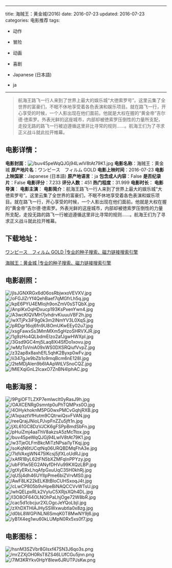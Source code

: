 
---
title: 海贼王：黄金城(2016)
date: 2016-07-23
updated: 2016-07-23
categories: 电影推荐
tags:
- 动作
- 冒险
- 动画
- 喜剧

- Japanese (日本語)
- ja
---


> 航海王路飞一行人来到了世界上最大的娱乐城“大徳索罗号”。这里云集了全世界的富豪们，不眠不休地享受着各色表演和娱乐项目。就在路飞一行，开心享受的时候，一个人影出现在他们面前。他就是大权在握的“黄金帝”吉尔德·徳索罗。外表光鲜的这座城市，内部却被徳索罗压倒性的力量所支配，走投无路的路飞一行被迫遵循这里非比寻常的规则……。航海王们为了寻求正义战斗就此拉开帷幕。

## **电影详情**：

**电影封面**：<img src="https://image.tmdb.org/t/p/w200/buv45peWqQJGj94LwlV8tAt79K1.jpg" alt="/buv45peWqQJGj94LwlV8tAt79K1.jpg" title="/buv45peWqQJGj94LwlV8tAt79K1.jpg">
**电影名称**：海贼王：黄金城
**原产地片名**：ワンピース　フィルム GOLD
**电影上映时间**：2016-07-23
**电影上映国家**：Japanese (日本語)
**原产地语言**：ja
**包含成人内容**：False
**是否纪录片**：False
**电影评分**：7.233
**评分人数**：451
**热门程度**：31.999
**电影时长**：
**电影导演**：
**电影主演**：
**电影简介**：航海王路飞一行人来到了世界上最大的娱乐城“大徳索罗号”。这里云集了全世界的富豪们，不眠不休地享受着各色表演和娱乐项目。就在路飞一行，开心享受的时候，一个人影出现在他们面前。他就是大权在握的“黄金帝”吉尔德·徳索罗。外表光鲜的这座城市，内部却被徳索罗压倒性的力量所支配，走投无路的路飞一行被迫遵循这里非比寻常的规则……。航海王们为了寻求正义战斗就此拉开帷幕。

## **下载地址**：
[ワンピース　フィルム GOLD |专业的种子搜索、磁力链接搜索引擎](https://movie.amd794.com:2083/?search=%E3%83%AF%E3%83%B3%E3%83%94%E3%83%BC%E3%82%B9%E3%80%80%E3%83%95%E3%82%A3%E3%83%AB%E3%83%A0%20GOLD&ordering=&mode=match_phrase&page_size=10&page=1)

[海贼王：黄金城 |专业的种子搜索、磁力链接搜索引擎](https://movie.amd794.com:2083/?search=%E6%B5%B7%E8%B4%BC%E7%8E%8B%EF%BC%9A%E9%BB%84%E9%87%91%E5%9F%8E&ordering=&mode=match_phrase&page_size=10&page=1)
 

## **电影剧照**：
<img src="https://image.tmdb.org/t/p/original/jlsJGNXRGx6d06osRbjwxoVEVXV.jpg" alt="/jlsJGNXRGx6d06osRbjwxoVEVXV.jpg" title="/jlsJGNXRGx6d06osRbjwxoVEVXV.jpg"><img src="https://image.tmdb.org/t/p/original/oFGJlZrYf4QehBaef7qMGfrLh5q.jpg" alt="/oFGJlZrYf4QehBaef7qMGfrLh5q.jpg" title="/oFGJlZrYf4QehBaef7qMGfrLh5q.jpg"><img src="https://image.tmdb.org/t/p/original/kpE6PYU4EMIojh9onZmV0sSTQbX.jpg" alt="/kpE6PYU4EMIojh9onZmV0sSTQbX.jpg" title="/kpE6PYU4EMIojh9onZmV0sSTQbX.jpg"><img src="https://image.tmdb.org/t/p/original/AnpIKxOqHDxucp193KsPxenYwn4.jpg" alt="/AnpIKxOqHDxucp193KsPxenYwn4.jpg" title="/AnpIKxOqHDxucp193KsPxenYwn4.jpg"><img src="https://image.tmdb.org/t/p/original/A3wcKlQVMH7jvhdrvKiuuuVBF2h.jpg" alt="/A3wcKlQVMH7jvhdrvKiuuuVBF2h.jpg" title="/A3wcKlQVMH7jvhdrvKiuuuVBF2h.jpg"><img src="https://image.tmdb.org/t/p/original/wXTjPx3iF9g0k3m2INmYV3L0XqS.jpg" alt="/wXTjPx3iF9g0k3m2INmYV3L0XqS.jpg" title="/wXTjPx3iF9g0k3m2INmYV3L0XqS.jpg"><img src="https://image.tmdb.org/t/p/original/pRDgr16oj6fn9U8OmUKwEEy02u7.jpg" alt="/pRDgr16oj6fn9U8OmUKwEEy02u7.jpg" title="/pRDgr16oj6fn9U8OmUKwEEy02u7.jpg"><img src="https://image.tmdb.org/t/p/original/xsgFawxSs3MmMXm5gHzoSHRVXJR.jpg" alt="/xsgFawxSs3MmMXm5gHzoSHRVXJR.jpg" title="/xsgFawxSs3MmMXm5gHzoSHRVXJR.jpg"><img src="https://image.tmdb.org/t/p/original/1g9zHo4QLbdmEIzo2afJgwHWXpI.jpg" alt="/1g9zHo4QLbdmEIzo2afJgwHWXpI.jpg" title="/1g9zHo4QLbdmEIzo2afJgwHWXpI.jpg"><img src="https://image.tmdb.org/t/p/original/3Gsd9GC4mj5Laq8Xi4SfDo1xovu.jpg" alt="/3Gsd9GC4mj5Laq8Xi4SfDo1xovu.jpg" title="/3Gsd9GC4mj5Laq8Xi4SfDo1xovu.jpg"><img src="https://image.tmdb.org/t/p/original/wMzToVniA09xWS0DXSRQiufVvpZ.jpg" alt="/wMzToVniA09xWS0DXSRQiufVvpZ.jpg" title="/wMzToVniA09xWS0DXSRQiufVvpZ.jpg"><img src="https://image.tmdb.org/t/p/original/z32ap8x8axhEfL5qhK2Byxp0wFv.jpg" alt="/z32ap8x8axhEfL5qhK2Byxp0wFv.jpg" title="/z32ap8x8axhEfL5qhK2Byxp0wFv.jpg"><img src="https://image.tmdb.org/t/p/original/ii347gJe9bZb1o9mqBcm6nE128l.jpg" alt="/ii347gJe9bZb1o9mqBcm6nE128l.jpg" title="/ii347gJe9bZb1o9mqBcm6nE128l.jpg"><img src="https://image.tmdb.org/t/p/original/2teMDjAlen9b6IAApWtLVSnoCQZ.jpg" alt="/2teMDjAlen9b6IAApWtLVSnoCQZ.jpg" title="/2teMDjAlen9b6IAApWtLVSnoCQZ.jpg"><img src="https://image.tmdb.org/t/p/original/MlEXqiGnL2lcaxO7ZnBN4lphAC.jpg" alt="/MlEXqiGnL2lcaxO7ZnBN4lphAC.jpg" title="/MlEXqiGnL2lcaxO7ZnBN4lphAC.jpg">

## **电影海报**：
<img src="https://image.tmdb.org/t/p/original/9PgiOFTLZXP7emlwcIt0yRasJ9h.jpg" alt="/9PgiOFTLZXP7emlwcIt0yRasJ9h.jpg" title="/9PgiOFTLZXP7emlwcIt0yRasJ9h.jpg"><img src="https://image.tmdb.org/t/p/original/OAXCENRg0smntp0uPhTQMPxs0O.jpg" alt="/OAXCENRg0smntp0uPhTQMPxs0O.jpg" title="/OAXCENRg0smntp0uPhTQMPxs0O.jpg"><img src="https://image.tmdb.org/t/p/original/4OHykhoknM5PG0wxPMCvGqhjRXB.jpg" alt="/4OHykhoknM5PG0wxPMCvGqhjRXB.jpg" title="/4OHykhoknM5PG0wxPMCvGqhjRXB.jpg"><img src="https://image.tmdb.org/t/p/original/A1xpaztVfHutm9CQtrwiQsvFVAN.jpg" alt="/A1xpaztVfHutm9CQtrwiQsvFVAN.jpg" title="/A1xpaztVfHutm9CQtrwiQsvFVAN.jpg"><img src="https://image.tmdb.org/t/p/original/reeQrajJNioLPJvpFnZZu5jft1n.jpg" alt="/reeQrajJNioLPJvpFnZZu5jft1n.jpg" title="/reeQrajJNioLPJvpFnZZu5jft1n.jpg"><img src="https://image.tmdb.org/t/p/original/jXL61GC8DzVJCK6gFSPpBmdSbFn.jpg" alt="/jXL61GC8DzVJCK6gFSPpBmdSbFn.jpg" title="/jXL61GC8DzVJCK6gFSPpBmdSbFn.jpg"><img src="https://image.tmdb.org/t/p/original/pHuiZmj4aaThV8akzsA5zMcTtox.jpg" alt="/pHuiZmj4aaThV8akzsA5zMcTtox.jpg" title="/pHuiZmj4aaThV8akzsA5zMcTtox.jpg"><img src="https://image.tmdb.org/t/p/original/buv45peWqQJGj94LwlV8tAt79K1.jpg" alt="/buv45peWqQJGj94LwlV8tAt79K1.jpg" title="/buv45peWqQJGj94LwlV8tAt79K1.jpg"><img src="https://image.tmdb.org/t/p/original/w3TjeOLFmBkcMiTzNPsai1yTKqj.jpg" alt="/w3TjeOLFmBkcMiTzNPsai1yTKqj.jpg" title="/w3TjeOLFmBkcMiTzNPsai1yTKqj.jpg"><img src="https://image.tmdb.org/t/p/original/soKqN6tUCqtNq06URQBDMqFhA3e.jpg" alt="/soKqN6tUCqtNq06URQBDMqFhA3e.jpg" title="/soKqN6tUCqtNq06URQBDMqFhA3e.jpg"><img src="https://image.tmdb.org/t/p/original/7IdVAxgWN475lKcsj5jfXLoUdRJ.jpg" alt="/7IdVAxgWN475lKcsj5jfXLoUdRJ.jpg" title="/7IdVAxgWN475lKcsj5jfXLoUdRJ.jpg"><img src="https://image.tmdb.org/t/p/original/xAfR1ByL62tFN5bXZMFqInPPYzy.jpg" alt="/xAfR1ByL62tFN5bXZMFqInPPYzy.jpg" title="/xAfR1ByL62tFN5bXZMFqInPPYzy.jpg"><img src="https://image.tmdb.org/t/p/original/ubF91w5EG2ANyfDHVu99KXQzLBP.jpg" alt="/ubF91w5EG2ANyfDHVu99KXQzLBP.jpg" title="/ubF91w5EG2ANyfDHVu99KXQzLBP.jpg"><img src="https://image.tmdb.org/t/p/original/gtXyERxLhqAfpGxuUqC35H0khRj.jpg" alt="/gtXyERxLhqAfpGxuUqC35H0khRj.jpg" title="/gtXyERxLhqAfpGxuUqC35H0khRj.jpg"><img src="https://image.tmdb.org/t/p/original/qUSj4dh46UYlIpPme6biZVrvMS0.jpg" alt="/qUSj4dh46UYlIpPme6biZVrvMS0.jpg" title="/qUSj4dh46UYlIpPme6biZVrvMS0.jpg"><img src="https://image.tmdb.org/t/p/original/AwF8LK22kELK8tBloCUHSxoqJ4t.jpg" alt="/AwF8LK22kELK8tBloCUHSxoqJ4t.jpg" title="/AwF8LK22kELK8tBloCUHSxoqJ4t.jpg"><img src="https://image.tmdb.org/t/p/original/cLwCP805b9vHpeBiNAQCCVvWTsU.jpg" alt="/cLwCP805b9vHpeBiNAQCCVvWTsU.jpg" title="/cLwCP805b9vHpeBiNAQCCVvWTsU.jpg"><img src="https://image.tmdb.org/t/p/original/whQELpxRLk2VyluC5XRjsXQh4DL.jpg" alt="/whQELpxRLk2VyluC5XRjsXQh4DL.jpg" title="/whQELpxRLk2VyluC5XRjsXQh4DL.jpg"><img src="https://image.tmdb.org/t/p/original/l3O8OF64OLNOhPaLhjOge72W8bR.jpg" alt="/l3O8OF64OLNOhPaLhjOge72W8bR.jpg" title="/l3O8OF64OLNOhPaLhjOge72W8bR.jpg"><img src="https://image.tmdb.org/t/p/original/cac5d1cbcjur2XLOgcJeYQoLbjl.jpg" alt="/cac5d1cbcjur2XLOgcJeYQoLbjl.jpg" title="/cac5d1cbcjur2XLOgcJeYQoLbjl.jpg"><img src="https://image.tmdb.org/t/p/original/zXhDXTHlAJHySSWxwubtIa0x8zg.jpg" alt="/zXhDXTHlAJHySSWxwubtIa0x8zg.jpg" title="/zXhDXTHlAJHySSWxwubtIa0x8zg.jpg"><img src="https://image.tmdb.org/t/p/original/d0bL8WGPiNLN6SmqK0T8MwNY9j6.jpg" alt="/d0bL8WGPiNLN6SmqK0T8MwNY9j6.jpg" title="/d0bL8WGPiNLN6SmqK0T8MwNY9j6.jpg"><img src="https://image.tmdb.org/t/p/original/yB1X4eg1wu60kLUMpN0Rx5xs0f7.jpg" alt="/yB1X4eg1wu60kLUMpN0Rx5xs0f7.jpg" title="/yB1X4eg1wu60kLUMpN0Rx5xs0f7.jpg">

## **电影图标**：
<img src="https://image.tmdb.org/t/p/original/hsnM3SZVbr8GIsxf47SN3J6qo3s.png" alt="/hsnM3SZVbr8GIsxf47SN3J6qo3s.png" title="/hsnM3SZVbr8GIsxf47SN3J6qo3s.png"><img src="https://image.tmdb.org/t/p/original/mrZZXjOH0RsT8ZS46LUfCGu5jnn.png" alt="/mrZZXjOH0RsT8ZS46LUfCGu5jnn.png" title="/mrZZXjOH0RsT8ZS46LUfCGu5jnn.png"><img src="https://image.tmdb.org/t/p/original/7lM3KRYkv0HpY8Iew6JRUTPJsKw.png" alt="/7lM3KRYkv0HpY8Iew6JRUTPJsKw.png" title="/7lM3KRYkv0HpY8Iew6JRUTPJsKw.png">
